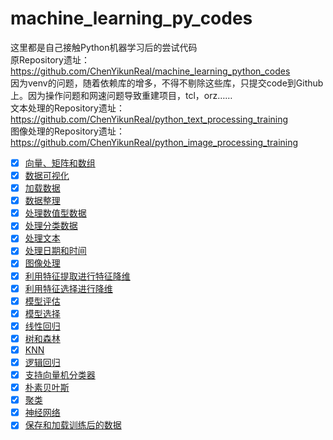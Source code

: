 # machine_learning_py_codes

这里都是自己接触Python机器学习后的尝试代码<br/>
原Repository遗址：<a href="https://github.com/ChenYikunReal/machine_learning_python_codes">https://github.com/ChenYikunReal/machine_learning_python_codes</a><br/>
因为venv的问题，随着依赖库的增多，不得不剔除这些库，只提交code到Github上。因为操作问题和网速问题导致重建项目，tcl，orz……<br/>
文本处理的Repository遗址：<a href="https://github.com/ChenYikunReal/python_text_processing_training">https://github.com/ChenYikunReal/python_text_processing_training</a><br/>
图像处理的Repository遗址：<a href="https://github.com/ChenYikunReal/python_image_processing_training">https://github.com/ChenYikunReal/python_image_processing_training</a><br/>

- [x] [向量、矩阵和数组](https://github.com/ChenYikunReal/machine_learning_py_codes/vector_matrix_array)
- [x] [数据可视化](https://github.com/ChenYikunReal/machine_learning_py_codes/matplotlib_advanced)
- [x] [加载数据](https://github.com/ChenYikunReal/machine_learning_py_codes/loading_data)
- [x] [数据整理](https://github.com/ChenYikunReal/machine_learning_py_codes/data_wrangling)
- [x] [处理数值型数据](https://github.com/ChenYikunReal/machine_learning_py_codes/handling_numeric_data)
- [x] [处理分类数据](https://github.com/ChenYikunReal/machine_learning_py_codes/classification)
- [x] [处理文本](https://github.com/ChenYikunReal/machine_learning_py_codes/text_processing)
- [x] [处理日期和时间](https://github.com/ChenYikunReal/machine_learning_py_codes/datetime_processing)
- [x] [图像处理](https://github.com/ChenYikunReal/machine_learning_py_codes/image_processing)
- [x] [利用特征提取进行特征降维](https://github.com/ChenYikunReal/machine_learning_py_codes/feature_extraction)
- [x] [利用特征选择进行降维](https://github.com/ChenYikunReal/machine_learning_py_codes/feature_selection)
- [x] [模型评估](https://github.com/ChenYikunReal/machine_learning_py_codes/model_evaluation)
- [x] [模型选择](https://github.com/ChenYikunReal/machine_learning_py_codes/model_selection)
- [x] [线性回归](https://github.com/ChenYikunReal/machine_learning_py_codes/linear_regression)
- [x] [树和森林](https://github.com/ChenYikunReal/machine_learning_py_codes/tree_and_forest)
- [x] [KNN](https://github.com/ChenYikunReal/machine_learning_py_codes/knn_algorithm)
- [x] [逻辑回归](https://github.com/ChenYikunReal/machine_learning_py_codes/logistic_regression)
- [x] [支持向量机分类器](https://github.com/ChenYikunReal/machine_learning_py_codes/svc_algorithm)
- [x] [朴素贝叶斯](https://github.com/ChenYikunReal/machine_learning_py_codes/naive_bayes)
- [x] [聚类](https://github.com/ChenYikunReal/machine_learning_py_codes/clustering)
- [x] [神经网络](https://github.com/ChenYikunReal/machine_learning_py_codes/neural_networks)
- [x] [保存和加载训练后的数据](https://github.com/ChenYikunReal/machine_learning_py_codes/save_and_load)
